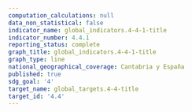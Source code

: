 ```yaml
---
computation_calculations: null
data_non_statistical: false
indicator_name: global_indicators.4-4-1-title
indicator_number: 4.4.1
reporting_status: complete
graph_title: global_indicators.4-4-1-title
graph_type: line
national_geographical_coverage: Cantabria y España
published: true
sdg_goal: '4'
target_name: global_targets.4-4-title
target_id: '4.4'
---
```

